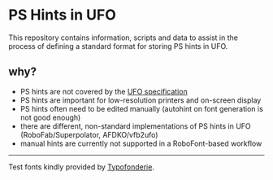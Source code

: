 PS Hints in UFO
===============

This repository contains information, scripts and data to assist in the process of defining a standard format for storing PS hints in UFO.

why?
----

- PS hints are not covered by the [UFO specification](http://unifiedfontobject.org/)
- PS hints are important for low-resolution printers and on-screen display
- PS hints often need to be edited manually (autohint on font generation is not good enough)
- there are different, non-standard implementations of PS hints in UFO (RoboFab/Superpolator, AFDKO/vfb2ufo)
- manual hints are currently not supported in a RoboFont-based workflow

- - -

Test fonts kindly provided by [Typofonderie](#).
